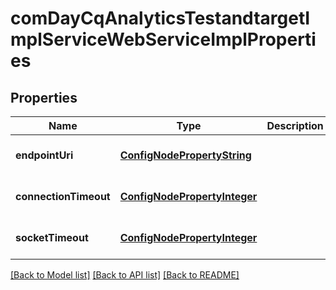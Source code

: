 # comDayCqAnalyticsTestandtargetImplServiceWebServiceImplProperties

## Properties
Name | Type | Description | Notes
------------ | ------------- | ------------- | -------------
**endpointUri** | [**ConfigNodePropertyString**](ConfigNodePropertyString.md) |  | [optional] [default to null]
**connectionTimeout** | [**ConfigNodePropertyInteger**](ConfigNodePropertyInteger.md) |  | [optional] [default to null]
**socketTimeout** | [**ConfigNodePropertyInteger**](ConfigNodePropertyInteger.md) |  | [optional] [default to null]

[[Back to Model list]](../README.md#documentation-for-models) [[Back to API list]](../README.md#documentation-for-api-endpoints) [[Back to README]](../README.md)


